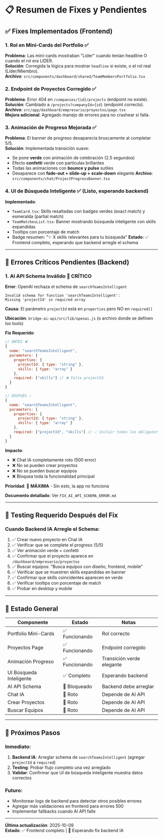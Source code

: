 # 📋 Resumen de Fixes y Pendientes

## ✅ Fixes Implementados (Frontend)

### 1. **Rol en Mini-Cards del Portfolio** ✅
**Problema**: Las mini-cards mostraban "Líder" cuando tenían headline O cuando el rol era LIDER.  
**Solución**: Corregida la lógica para mostrar `headline` si existe, o el rol real (Líder/Miembro).  
**Archivo**: `src/components/dashboard/shared/TeamMembersPortfolio.tsx`

### 2. **Endpoint de Proyectos Corregido** ✅
**Problema**: Error 404 en `/companies/{id}/projects` (endpoint no existe).  
**Solución**: Cambiado a `/projects?companyId={id}` (endpoint correcto).  
**Archivo**: `src/app/dashboard/empresario/proyectos/page.tsx`  
**Mejora adicional**: Agregado manejo de errores para no crashear si falla.

### 3. **Animación de Progreso Mejorada** ✅
**Problema**: El banner de progreso desaparecía bruscamente al completar 5/5.  
**Solución**: Implementada transición suave:
- Se pone **verde** con animación de celebración (2.5 segundos)
- Efecto **confetti** verde con partículas brillantes
- Todas las animaciones con **bounce y pulse** sutiles
- Desaparece con **fade-out + slide-up + scale-down** elegante
**Archivo**: `src/components/chat/ProjectProgressBanner.tsx`

### 4. **UI de Búsqueda Inteligente** ✅ (Listo, esperando backend)
**Implementado**:
- `TeamCard.tsx`: Skills resaltadas con badges verdes (exact match) y esmeralda (partial match)
- `TeamMatchesList.tsx`: Banner mostrando búsqueda inteligente con skills expandidas
- Tooltips con porcentaje de match
- Badge resumen: "✨ X skills relevantes para tu búsqueda"
**Estado**: ✅ Frontend completo, esperando que backend arregle el schema

---

## 🔴 Errores Críticos Pendientes (Backend)

### 1. **AI API Schema Inválido** 🔴 CRÍTICO
**Error**: OpenAI rechaza el schema de `searchTeamsIntelligent`
```
Invalid schema for function 'searchTeamsIntelligent': 
Missing 'projectId' in required array
```

**Causa**: El parámetro `projectId` está en `properties` pero NO en `required[]`

**Ubicación**: `bridge-ai-api/src/lib/openai.js` (o archivo donde se definen los tools)

**Fix Requerido**:
```javascript
// ANTES ❌
{
  name: "searchTeamsIntelligent",
  parameters: {
    properties: {
      projectId: { type: "string" },
      skills: { type: "array" }
    },
    required: ["skills"] // ❌ Falta projectId
  }
}

// DESPUÉS ✅
{
  name: "searchTeamsIntelligent",
  parameters: {
    properties: {
      projectId: { type: "string" },
      skills: { type: "array" }
    },
    required: ["projectId", "skills"] // ✅ Incluir todos los obligatorios
  }
}
```

**Impacto**:
- ❌ Chat IA completamente roto (500 error)
- ❌ No se pueden crear proyectos
- ❌ No se pueden buscar equipos
- ❌ Bloquea toda la funcionalidad principal

**Prioridad**: 🔴 **MÁXIMA** - Sin esto, la app no funciona

**Documento detallado**: Ver `FIX_AI_API_SCHEMA_ERROR.md`

---

## 📝 Testing Requerido Después del Fix

### Cuando Backend IA Arregle el Schema:
1. ✅ Crear nuevo proyecto en Chat IA
2. ✅ Verificar que se complete el progreso (5/5)
3. ✅ Ver animación verde + confetti
4. ✅ Confirmar que el proyecto aparece en `/dashboard/empresario/proyectos`
5. ✅ Buscar equipos: "Busca equipos con diseño, frontend, mobile"
6. ✅ Verificar que se muestren skills expandidas en banner
7. ✅ Confirmar que skills coincidentes aparecen en verde
8. ✅ Verificar tooltips con porcentaje de match
9. ✅ Probar en desktop y mobile

---

## 🎯 Estado General

| Componente | Estado | Notas |
|------------|--------|-------|
| Portfolio Mini-Cards | ✅ Funcionando | Rol correcto |
| Proyectos Page | ✅ Funcionando | Endpoint corregido |
| Animación Progreso | ✅ Funcionando | Transición verde elegante |
| UI Búsqueda Inteligente | ✅ Completo | Esperando backend |
| AI API Schema | 🔴 Bloqueado | Backend debe arreglar |
| Chat IA | 🔴 Roto | Depende de AI API |
| Crear Proyectos | 🔴 Roto | Depende de AI API |
| Buscar Equipos | 🔴 Roto | Depende de AI API |

---

## 🚀 Próximos Pasos

### Inmediato:
1. **Backend IA**: Arreglar schema de `searchTeamsIntelligent` (agregar `projectId` a `required`)
2. **Testing**: Probar flujo completo una vez arreglado
3. **Validar**: Confirmar que UI de búsqueda inteligente muestra datos correctos

### Futuro:
- Monitorear logs de backend para detectar otros posibles errores
- Agregar más validaciones en frontend para errores 500
- Implementar fallbacks cuando AI API falle

---

**Última actualización**: 2025-10-09  
**Estado**: ✅ Frontend completo | 🔴 Esperando fix backend IA
